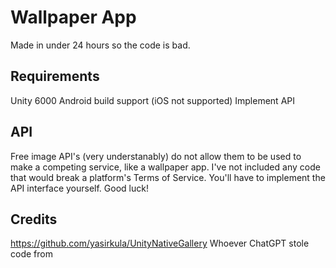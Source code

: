 # Wallpaper App
Made in under 24 hours so the code is bad.

## Requirements
Unity 6000
Android build support (iOS not supported)
Implement API

## API
Free image API's (very understanably) do not allow them to be used to make a competing service, like a wallpaper app.
I've not included any code that would break a platform's Terms of Service.
You'll have to implement the API interface yourself. Good luck!

## Credits
https://github.com/yasirkula/UnityNativeGallery
Whoever ChatGPT stole code from

